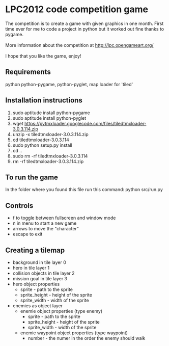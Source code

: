 LPC2012 code competition game
=======

The competition is to create a game with given graphics in one month. First time ever for me to code a project in python but it worked out fine thanks to pygame.<br><br>
More information about the competition at http://lpc.opengameart.org/<br><br>
I hope that you like the game, enjoy!

Requirements
-------
python python-pygame, python-pyglet, map loader for 'tiled'

Installation instructions
-------
1. sudo aptitude install python-pygame
2. sudo aptitude install python-pyglet
3. wget https://pytmxloader.googlecode.com/files/tiledtmxloader-3.0.3.114.zip
4. unzip -x tiledtmxloader-3.0.3.114.zip
5. cd tiledtmxloader-3.0.3.114
6. sudo python setup.py install
7. cd ..
8. sudo rm -rf tiledtmxloader-3.0.3.114
9. rm -rf tiledtmxloader-3.0.3.114.zip

To run the game
-------
In the folder where you found this file run this command: python src/run.py

Controls
-------
- f to toggle between fullscreen and window mode
- n in menu to start a new game
- arrows to move the "character"
- escape to exit

Creating a tilemap
-------
- background in tile layer 0
- hero in tile layer 1
- collision objects in tile layer 2
- mission goal in tile layer 3
- hero object properties
	- sprite - path to the sprite
	- sprite_height - height of the sprite
	- sprite_width - width of the sprite
- enemies as object layer
	- enemie object properties (type enemy)
		- sprite - path to the sprite
		- sprite_height - height of the sprite
		- sprite_width - width of the sprite
	- enemie waypoint object properties (type waypoint)
		- number - the numer in the order the enemy should walk